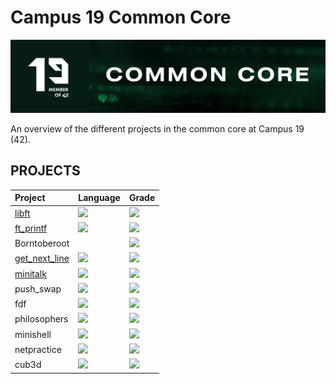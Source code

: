 # Campus 19 Common Core
![common-core-header](https://github.com/P-Claus/19-common-core/blob/main/common-core-header.png)

An overview of the different projects in the common core at Campus 19 (42).

## PROJECTS
<div>

| Project | Language | Grade |
| :--- | :--- | :--- |
| [libft](https://github.com/P-Claus/libft) | <img src="https://img.shields.io/github/languages/top/P-Claus/libft?" /> | <img src="https://img.shields.io/badge/125%20%2F%20100%20-success" />
| [ft_printf](https://github.com/P-Claus/ft_printf) | <img src="https://img.shields.io/github/languages/top/P-Claus/ft_printf?" /> | <img src="https://img.shields.io/badge/100%20%2F%20100%20-success" />
|Borntoberoot |  | <img src="https://img.shields.io/badge/115%20%2F%20100%20-success" /> 
| [get_next_line](https://github.com/P-Claus/get_next_line) | <img src="https://img.shields.io/github/languages/top/P-Claus/get_next_line?" /> | <img src="https://img.shields.io/badge/125%20%2F%20100%20-success" />
| [minitalk](https://github.com/P-Claus/minitalk) | <img src="https://img.shields.io/github/languages/top/P-Claus/minitalk?" /> | <img src="https://img.shields.io/badge/125%20%2F%20100%20-success" />
| push_swap | <img src="#" /> | <img src="https://img.shields.io/badge/100%20%2F%20100%20-success" />
| fdf | <img src="#" /> | <img src="https://img.shields.io/badge/101%20%2F%20100%20-success" />
| philosophers | <img src="#" /> | <img src="https://img.shields.io/badge/ongoing-orange" />
| minishell | <img src="#" /> | <img src="https://img.shields.io/badge/ongoing-orange" />
| netpractice | <img src="#" /> | <img src="https://img.shields.io/badge/not_started-red" />
| cub3d | <img src="#" /> | <img src="https://img.shields.io/badge/not_started-red" />




</div>

